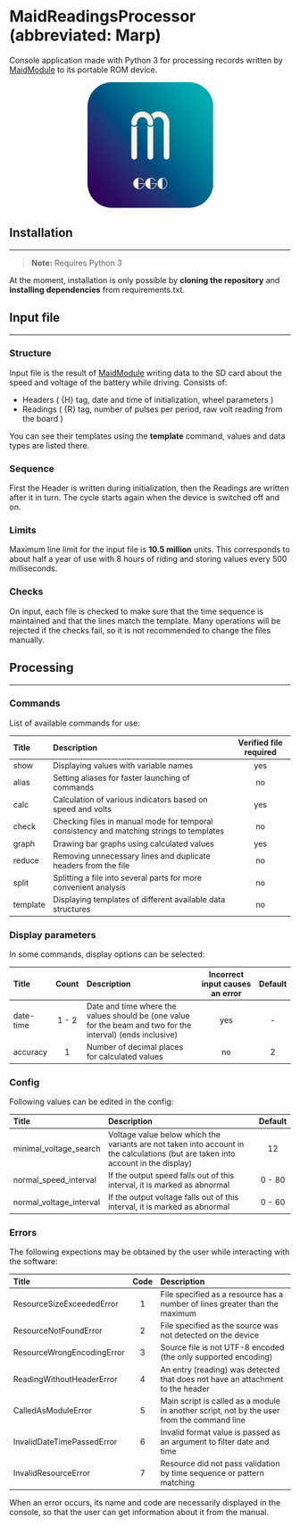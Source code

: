 # MaidReadingsProcessor (abbreviated:  Marp)

Console application made with Python 3 for processing records written by [MaidModule](https://github.com/Ggorets0dev/maid-arduino-module) to its portable ROM device.

<p align='center'>
    <img height=225 src="pics/Maid_Logo_icon.png"/>
</p>

## Installation

---

> **Note:** Requires Python 3

At the moment, installation is only possible by **cloning the repository** and **installing dependencies** from requirements.txt.

## Input file

---

### **Structure**

Input file is the result of [MaidModule](https://github.com/Ggorets0dev/maid-arduino-module) writing data to the SD card about the speed and voltage of the battery while driving. Consists of:

* Headers ( {H} tag, date and time of initialization, wheel parameters )
* Readings ( {R} tag, number of pulses per period, raw volt reading from the board )

You can see their templates using the **template** command, values and data types are listed there.

### **Sequence**

First the Header is written during initialization, then the Readings are written after it in turn. The cycle starts again when the device is switched off and on.

### **Limits**

Maximum line limit for the input file is **10.5 million** units. This corresponds to about half a year of use with 8 hours of riding and storing values every 500 milliseconds.

### **Checks**

On input, each file is checked to make sure that the time sequence is maintained and that the lines match the template. Many operations will be rejected if the checks fail, so it is not recommended to change the files manually.

## Processing

---

### **Commands**

List of available commands for use:

| Title | Description | Verified file required |
|:------|:------------|:----------------------:|
| show | Displaying values with variable names | yes |
| alias | Setting aliases for faster launching of commands | no |
| calc | Calculation of various indicators based on speed and volts | yes |
| check | Checking files in manual mode for temporal consistency and matching strings to templates | no |
| graph | Drawing bar graphs using calculated values | yes |
| reduce | Removing unnecessary lines and duplicate headers from the file | no |
| split | Splitting a file into several parts for more convenient analysis | no |
| template | Displaying templates of different available data structures | no |

### **Display parameters**

In some commands, display options can be selected:

| Title | Count | Description | Incorrect input causes an error | Default |
|:----------|:-----:|:------------|:-------------------------------:|:-------:|
| date-time | 1 - 2 | Date and time where the values should be (one value for the beam and two for the interval) (ends inclusive) | yes | - |
| accuracy | 1 | Number of decimal places for calculated values | no | 2 |

### **Config**

Following values can be edited in the config:

| Title | Description | Default |
|:------|:------------|:-------:|
| minimal_voltage_search | Voltage value below which the variants are not taken into account in the calculations (but are taken into account in the display) | 12 |
| normal_speed_interval | If the output speed falls out of this interval, it is marked as abnormal | 0 - 80 |
| normal_voltage_interval | If the output voltage falls out of this interval, it is marked as abnormal | 0 - 60 |

### **Errors**

The following expections may be obtained by the user while interacting with the software:

| Title | Code | Description |
|:------|:----:|:------------|
| ResourceSizeExceededError | 1 | File specified as a resource has a number of lines greater than the maximum |
| ResourceNotFoundError | 2 | File specified as the source was not detected on the device |
| ResourceWrongEncodingError | 3 | Source file is not UTF-8 encoded (the only supported encoding) |
| ReadingWithoutHeaderError | 4 | An entry (reading) was detected that does not have an attachment to the header |
| CalledAsModuleError | 5 | Main script is called as a module in another script, not by the user from the command line |
| InvalidDateTimePassedError | 6 | Invalid format value is passed as an argument to filter date and time |
| InvalidResourceError | 7 | Resource did not pass validation by time sequence or pattern matching |

When an error occurs, its name and code are necessarily displayed in the console, so that the user can get information about it from the manual.
